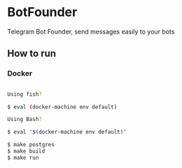 # BotFounder
Telegram Bot Founder, send messages easily to your bots

## How to run
### Docker

```bash

Using fish?

$ eval (docker-machine env default)

Using Bash?

$ eval "$(docker-machine env default)"

$ make postgres
$ make build
$ make run
```
